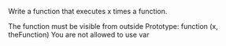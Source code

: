 Write a function that executes x times a function.

The function must be visible from outside
Prototype: function (x, theFunction)
You are not allowed to use var
